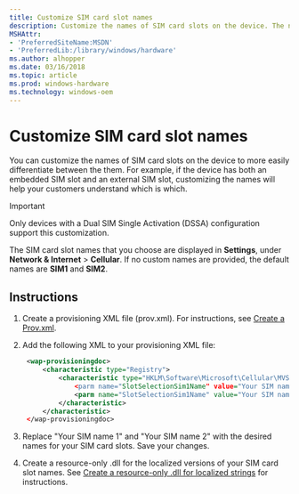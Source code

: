 ```yaml
---
title: Customize SIM card slot names
description: Customize the names of SIM card slots on the device. The names you choose are displayed in Settings.
MSHAttr:
- 'PreferredSiteName:MSDN'
- 'PreferredLib:/library/windows/hardware'
ms.author: alhopper
ms.date: 03/16/2018
ms.topic: article
ms.prod: windows-hardware
ms.technology: windows-oem
---
```

# Customize SIM card slot names

You can customize the names of SIM card slots on the device to more easily differentiate between the them. For example, if the device has both an embedded SIM slot and an external SIM slot, customizing the names will help your customers understand which is which.

> [!Important]
> Only devices with a Dual SIM Single Activation (DSSA) configuration support this customization.

The SIM card slot names that you choose are displayed in **Settings**, under **Network & Internet** > **Cellular**. If no custom names are provided, the default names are **SIM1** and **SIM2**.

## Instructions

1. Create a provisioning XML file (prov.xml). For instructions, see [Create a Prov.xml](https://msdn.microsoft.com/en-us/library/dn499756.aspx).
1. Add the following XML to your provisioning XML file:

   ```XML
    <wap-provisioningdoc>
        <characteristic type="Registry">
            <characteristic type="HKLM\Software\Microsoft\Cellular\MVSettings\DeviceSpecific\CellUX>
                <parm name="SlotSelectionSim1Name" value="Your SIM name 1" datatype="string"/>
                <parm name="SlotSelectionSim1Name" value="Your SIM name 2" datatype="string"/>
            </characteristic>
        </characteristic>
    </wap-provisioningdoc>
   ```

1. Replace "Your SIM name 1" and "Your SIM name 2" with the desired names for your SIM card slots. Save your changes.
1. Create a resource-only .dll for the localized versions of your SIM card slot names. See [Create a resource-only .dll for localized strings](https://docs.microsoft.com/en-us/windows-hardware/customize/mobile/mcsf/create-a-resource-only-dll-for-localized-strings) for instructions.